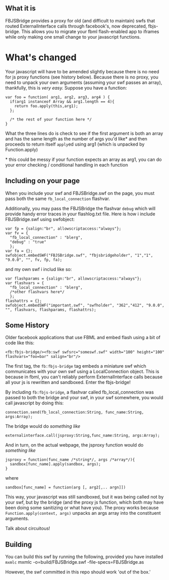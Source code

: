 ## What it is

FBJSBridge provides a proxy for old (and difficult to maintain) swfs that routed ExternalInterface calls through facebook's, now deprecated, fbjs-bridge. This allows you to migrate your fbml flash-enabled app to iframes while only making one small change to your javascript functions.

# What's changed

Your javascript will have to be amended slightly because there is no need for js proxy functions (see history below). Because there is no proxy, you need to unpack your own arguments (assuming your swf passes an array), thankfully, this is *very easy.* Suppose you have a function:

    var foo = function( arg1, arg2, arg3, arg4 ) {
      if(arg1 instanceof Array && arg1.length == 4){
        return foo.apply(this,arg1);
      };
      
      /* the rest of your function here */
    }
    
What the three lines do is check to see if the first argument is both an array and has the same length as the number of args you'd like* and then proceeds to return itself `apply`ed using arg1 (which is unpacked by Function.apply)

\* this could be messy if your function expects an array as arg1, you can do your error checking / conditional handling in each function

## Including on your page

When you include your swf and FBJSBridge.swf on the page, you must pass both the same `fb_local_connection` flashvar.

Additionally, you may pass the FBJSBridge the flashvar `debug` which will provide handy error traces in your flashlog.txt file. Here is how i include FBJSBridge.swf using swfobject:

    var fp = {salign:"br", allowscriptaccess:"always"};
    var fv = {
      "fb_local_connection" : "blerg",
      "debug" : "true"
      }; 
    var fa = {};
    swfobject.embedSWF("FBJSBridge.swf", "fbjsbridgeholder", "1","1", "9.0.0", "", fv, fp, fa);

and my own swf i includ like so:

    var flashparams = {salign:"br", allowscriptaccess:"always"};
    var flashvars = {
      "fb_local_connection" : "blerg",
      /*other flashvars here*/
      }; 
    flashattrs = {};
    swfobject.embedSWF("important.swf", "swfholder", "362","412", "9.0.0", "", flashvars, flashparams, flashattrs);

## Some History

Older facebook applications that use FBML and embed flash using a bit of code like this:

    <fb:fbjs-bridge/><fb:swf swfsrc="someswf.swf" width="100" height="100" flashvars="foo=bar" salign="br"/>

The first tag, the `fb:fbjs-bridge` tag embeds a miniature swf which communicates with your own swf using a LocalConnection object. This is because in fbml, you can't reliably perform ExternalInterface calls because all your js is rewritten and sandboxed. Enter the fbjs-bridge!

By including `fb:fbjs-bridge`, a flashvar called fb_local_connection was passed to both the bridge and your swf, in your swf somewhere, you would call javascript by doing this:

    connection.send(fb_local_connection:String, func_name:String, args:Array);

The bridge would do *something like*

    externalinterface.call(jsproxy:String,func_name:String, args:Array);
    
And in turn, on the actual webpage, the jsproxy function would do *something like*

    jsproxy = function(func_name /*string*/, args /*array*/){
      sandbox[func_name].apply(sandbox, args);
    }
    
where

    sandbox[func_name] = function(arg [, arg2[,.. argn]])

This way, your javascript was still sandboxed, but it was being called not by your swf, but by the bridge (and the proxy js function, which both may have been doing some sanitizing or what have you). The proxy works because `Function.apply(context, args)` unpacks an args array into the constituent arguments.

Talk about circuitous!

## Building

You can build this swf by running the following, provided you have installed `mxmlc`
    mxmlc -o=build/FBJSBridge.swf -file-specs=FBJSBridge.as

However, the swf committed in this repo should work 'out of the box.'
